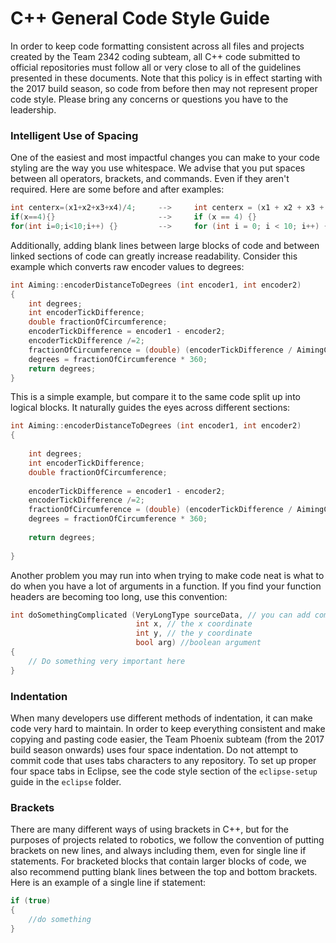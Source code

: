 # C++ General Code Style Guide

In order to keep code formatting consistent across all files and projects created by the Team 2342 coding subteam, all C++ code submitted to official repositories must follow all or very close to all of the guidelines presented in these documents. Note that this policy is in effect starting with the 2017 build season, so code from before then may not represent proper code style. Please bring any concerns or questions you have to the leadership.

### Intelligent Use of Spacing

One of the easiest and most impactful changes you can make to your code styling are the way you use whitespace. We advise that you put spaces between all operators, brackets, and commands. Even if they aren't required. Here are some before and after examples:

```C++
int centerx=(x1+x2+x3+x4)/4;     -->     int centerx = (x1 + x2 + x3 + x4) / 4;
if(x==4){}                       -->     if (x == 4) {}
for(int i=0;i<10;i++) {}         -->     for (int i = 0; i < 10; i++) {}
```

Additionally, adding blank lines between large blocks of code and between linked sections of code can greatly increase readability. Consider this example which converts raw encoder values to degrees:

```C++
int Aiming::encoderDistanceToDegrees (int encoder1, int encoder2)
{
    int degrees;
    int encoderTickDifference;
    double fractionOfCircumference;
    encoderTickDifference = encoder1 - encoder2;
    encoderTickDifference /=2;
    fractionOfCircumference = (double) (encoderTickDifference / AimingConstants::circumferenceOfRotation);
    degrees = fractionOfCircumference * 360;
    return degrees;
}
```

This is a simple example, but compare it to the same code split up into logical blocks. It naturally guides the eyes across different sections:

```C++
int Aiming::encoderDistanceToDegrees (int encoder1, int encoder2)
{
 
    int degrees;
    int encoderTickDifference;
    double fractionOfCircumference;
 
    encoderTickDifference = encoder1 - encoder2;
    encoderTickDifference /=2;
    fractionOfCircumference = (double) (encoderTickDifference / AimingConstants::circumferenceOfRotation);
    degrees = fractionOfCircumference * 360;
 
    return degrees;
    
}
```

Another problem you may run into when trying to make code neat is what to do when you have a lot of arguments in a function. If you find your function headers are becoming too long, use this convention:

```C++
int doSomethingComplicated (VeryLongType sourceData, // you can add comments here if needed
                            int x, // the x coordinate
                            int y, // the y coordinate
                            bool arg) //boolean argument
{
    // Do something very important here
}
```

### Indentation

When many developers use different methods of indentation, it can make code very hard to maintain. In order to keep everything consistent and make copying and pasting code easier, the Team Phoenix subteam (from the 2017 build season onwards) uses four space indentation. Do not attempt to commit code that uses tabs characters to any repository. To set up proper four space tabs in Eclipse, see the code style section of the `eclipse-setup` guide in the `eclipse` folder.

### Brackets

There are many different ways of using brackets in C++, but for the purposes of projects related to robotics, we follow the convention of putting brackets on new lines, and always including them, even for single line if statements. For bracketed blocks that contain larger blocks of code, we also recommend putting blank lines between the top and bottom brackets. Here is an example of a single line if statement:

```C++
if (true)
{
    //do something
}
```
